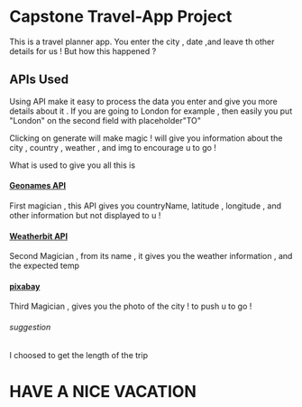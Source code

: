 # Capstone Travel-App Project

This is a travel planner app. You enter the city , date ,and leave th other details for us !
But how this happened ?

## APIs Used 
Using API make it easy to process the data you enter and give you more details about it .
If you are going to London for example , then easily you put "London" on the second field with placeholder"TO"

Clicking on generate will make magic ! will give you information about the city , country , weather , and img to encourage u to go ! 

What is used to give you all this is 
#### [Geonames API](#https://www.geonames.org/) 
First magician , this API gives you countryName, latitude , longitude , and other information but not displayed to u ! 

#### [Weatherbit API](#https://www.weatherbit.io/)
Second Magician , from its name , it gives you the weather information , and the expected temp

#### [pixabay](#https://pixabay.com/)
Third Magician , gives you the photo of the city ! to push u to go ! 

###### suggestion
I choosed to get the length of the trip 

# HAVE A NICE VACATION 